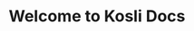 ---
title: Welcome to Kosli Docs 

hero:
    title: Welcome to Kosli Docs
    link_text: Read the Kosli overview >
    url: /introducing_kosli/
    image: /images/home/artie-hero.svg
    alt_text: Kosli artie reading a book

paragraph: >
    Don’t spend hours searching for broken commits and manual changes. Get to the bottom of incidents faster with Kosli. Track and query every change from commit through to production. See the artifacts your pipelines are producing and how your environments are changing from the command line or browser.

sections:
    title: Dive right in…
    blocks:
        - title: Quick start guide
          image: /images/home/home-quickstart.svg
          alt_text: Quick start icon
          link_text: View >
          url: /getting_started/
        - title: Introducing Kosli
          image: /images/home/home-concepts.svg
          alt_text: Introducing Kosli icon
          link_text: View >
          url: /introducing_kosli/
        - title: Kosli pipelines
          image: /images/home/home-pipelines.svg
          alt_text: Kosli pipelines icon
          link_text: View >
          url: /introducing_kosli/pipelines/
        - title: Kosli environments
          image: /images/home/home-environments.svg
          alt_text: Kosli environments icon
          link_text: View >
          url: /introducing_kosli/environments/
        - title: Command reference
          image: /images/home/home-commands.svg
          alt_text: Command reference icon
          link_text: View >
          url: /client_reference/
        - title: Fingerprint
          image: /images/home/home-fingerprint.svg
          alt_text: Fingerprint icon
          link_text: View >
          url: "/introducing_kosli/fingerprint/"
        - title: Use cases
          image: /images/home/home-use-cases.svg
          alt_text: Use cases icon
          link_text: View >
          url: /use_cases/
        - title: Support on Slack
          image: /images/home/home-community.svg
          alt_text: Slack community icon
          link_text: Join the Kosli Community >
          url: https://www.kosli.com/community/
          new_page: true
        
---